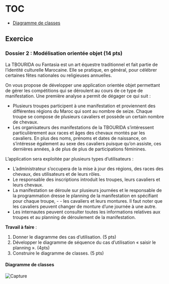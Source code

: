 

# TOC
- [Diagramme de classes](#diagramme-de-classes)

## Exercice
### Dossier 2 : Modélisation orientée objet (14 pts)

La TBOURIDA ou Fantasia est un art équestre traditionnel et fait partie de l’identité culturelle Marocaine. Elle se pratique, en général, pour célébrer certaines fêtes nationales ou religieuses annuelles.

On vous propose de développer une application orientée objet permettant de gérer les compétitions qui se déroulent au cours de ce type de manifestation. Une première analyse a permit de dégager ce qui suit :

- Plusieurs troupes participent à une manifestation et proviennent des différentes régions du Maroc qui sont au nombre de seize. Chaque troupe se compose de plusieurs cavaliers et possède un certain nombre de chevaux.
- Les organisateurs des manifestations de la TBOURIDA s’intéressent particulièrement aux races et âges des chevaux montés par les cavaliers. En plus des noms, prénoms et dates de naissance, on s’intéresse également au sexe des cavaliers puisque qu’on assiste, ces dernières années, à de plus de plus de participations féminines.

L’application sera exploitée par plusieurs types d’utilisateurs :

- L’administrateur s’occupera de la mise à jour des régions, des races des chevaux, des utilisateurs et de leurs rôles.
- Le responsable des inscriptions introduit les troupes, leurs cavaliers et leurs chevaux.
- La manifestation se déroule sur plusieurs journées et le responsable de la programmation dresse le planning de la manifestation en spécifiant pour chaque troupe, - - les cavaliers et leurs montures. Il faut noter que les cavaliers peuvent changer de monture d’une journée à une autre.
- Les internautes peuvent consulter toutes les informations relatives aux troupes et au planning de déroulement de la manifestation.

**Travail à faire** :

1. Donner le diagramme des cas d’utilisation. (5 pts)
2. Développer le diagramme de séquence du cas d’utilisation « saisir le planning ». (4pts)
3. Construire le diagramme de classes. (5 pts)

#### Diagramme de classes

![Capture](https://github.com/IMAD-Majid/UML-editor/assets/137281672/b7fede3a-a581-4ea7-b34a-3dd843017156)
